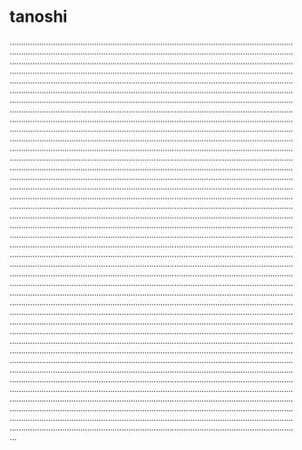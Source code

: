 # tanoshi

...............................................................................................................................................................................................................................................................................................................................................................................................................................................................................................................................................................................................................................................................................................................................................................................................................................................................................................................................................................................................................................................................................................................................................................................................................................................................................................................................................................................................................................................................................................................................................................................................................................................................................................................................................................................................................................................................................................................................................................................................................................................................................................................................................................................................................................................................................................................................................................................................................................................................................................................................................................................................................................................................................................................................................................................................................................................................................................................................................................................................................................................................................................................................................................................................................................................................................................................................................................................................................................................................................................................................................................................................................................................................................................................................................................................................................................................................................................................................................................................................................................................................................................................................................................................................................................................................................................................................................................................................................................................................................................................................................................................................................................................................................................................................................................................................................................................................................................................................................................................................................................................................................................................................................................................................................................................................................................